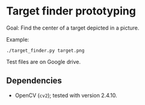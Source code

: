 # Target finder prototyping

Goal: Find the center of a target depicted in a picture.

Example:

```
./target_finder.py target.png
```

Test files are on Google drive.

## Dependencies

 * OpenCV (`cv2`); tested with version 2.4.10.
